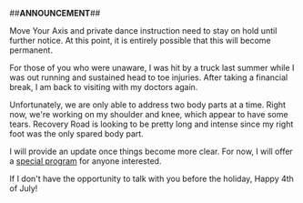 ##**ANNOUNCEMENT**##

Move Your Axis and private dance instruction need to stay on hold until further notice.  At this point, it is entirely possible that this will become permanent.

For those of you who were unaware, I was hit by a truck last summer while I was out running and sustained head to toe injuries.  After taking a financial break, I am back to visiting with my doctors again.  

Unfortunately, we are only able to address two body parts at a time.  Right now, we're working on my shoulder and knee, which appear to have some tears.  Recovery Road is looking to be pretty long and intense since my right foot was the only spared body part.

I will provide an update once things become more clear.  For now, I will offer a [special program](http://tina-michelle.com/movebetter) for anyone interested. 

If I don't have the opportunity to talk with you before the holiday, Happy 4th of July!